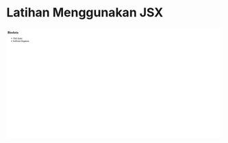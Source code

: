# Latihan Menggunakan JSX

![Screenshot](https://github.com/ululazmi41/latihan_membuat_react_element/blob/main/public/Screenshot.png?raw=true)
